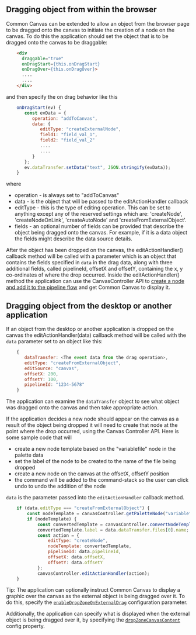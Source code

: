 ## Dragging object from within the browser
Common Canvas can be extended to allow an object from the browser page to be dragged onto the canvas to initiate the creation of a node on the canvas. To do this the application should set the object that is to be dragged onto the canvas to be draggable:

```html
    <div
      draggable="true"
      onDragStart={this.onDragStart}
      onDragOver={this.onDragOver}>
      ....
      ....
    </div>
```
and then specify the on drag behavior like this
```js
    onDragStart(ev) {
       const evData = {
          operation: "addToCanvas",
          data: {
             editType: "createExternalNode",
             field1: "field_val_1",
             field2: "field_val_2"
             ....
             ....
          }
       };
       ev.dataTransfer.setData("text", JSON.stringify(evData));
    }
```
where

* operation - is always set to "addToCanvas"
* data - is the object that will be passed to the editActionHandler callback
* editType - this is the type of editing operation. This can be set to anything except any of the reserved settings which are: 'createNode', 'createNodeOnLink', 'createAutoNode' and 'createFromExternalObject'.
* fields - an optional number of fields can be provided that describe the object being dragged onto the canvas. For example, if it is a data object the fields might describe the data source details.

After the object has been dropped on the canvas, the editActionHandler() callback method will be called with a parameter which is an object that contains the fields specified in `data` in the drag data, along with three additional fields, called pipelineId, offsetX and offsetY, containing the x, y co-ordinates of where the drop occurred. Inside the editActionHandler() method the application can use the CanvasController API to [create a node and add it to the pipeline flow](03.04.03-creating-new-canvas-nodes.md) and get Common Canvas to display it.

## Dragging object from the desktop or another application
If an object from the desktop or another application is dropped on the canvas the editActionHandler(data) callback method will be called with the `data` parameter set to an object like this:
```js
    {
       dataTransfer: <The event data from the drag operation>,
       editType: "createFromExternalObject",
       editSource: "canvas",
       offsetX: 200,
       offsetY: 100,
       pipelineId: "1234-5678"
    }
```
The application can examine the `dataTransfer` object to see what object was dragged onto the canvas and then take appropriate action.

If the application decides a new node should appear on the canvas as a result of the object being dropped it will need to create that node at the point where the drop occurred, using the Canvas Controller API. Here is some sample code that will

* create a new node template based on the "variablefile" node in the palette data
* set the label of the node to be created to the name of the file being dropped
* create a new node on the canvas at the offsetX, offsetY position
* the command will be added to the command-stack so the user can click undo to undo the addition of the node

`data` is the parameter passed into the `editActionHandler` callback method.
```js
    if (data.editType === "createFromExternalObject") {
        const nodeTemplate = canvasController.getPaletteNode("variablefile");
        if (nodeTemplate) {
            const convertedTemplate = canvasController.convertNodeTemplate(nodeTemplate);
            convertedTemplate.label = data.dataTransfer.files[0].name;
            const action = {
                editType: "createNode",
                nodeTemplate: convertedTemplate,
                pipelineId: data.pipelineId,
                offsetX: data.offsetX,
                offsetY: data.offsetY
            };
            canvasController.editActionHandler(action);
    }
```

Tip: The application can optionally instruct Common Canvas to display a graphic over the canvas as the external object is being dragged over it. To do this, specify the [`enableDropZoneOnExternalDrag`](03.02.01-canvas-config.md#enabledropzoneonexternaldrag) configuration parameter.

Additionally, the application can specify what is displayed when the external object is being dragged over it, by specifying the [`dropZoneCanvasContent`](03.02.01-canvas-config.md#dropzonecanvascontent) config property.

